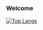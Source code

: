 ### Welcome
[![Top Langs](https://github-readme-stats.vercel.app/api/top-langs/?username=fksmnok&size_weight=0.5&count_weight=0.5)](https://github.com/anuraghazra/github-readme-stats)
<!--
**fksmnok/fksmnok** is a ✨ _special_ ✨ repository because its `README.md` (this file) appears on your GitHub profile.

Here are some ideas to get you started:

- 🔭 I’m currently working on ...
- 🌱 I’m currently learning ...
- 👯 I’m looking to collaborate on ...
- 🤔 I’m looking for help with ...
- 💬 Ask me about ...
- 📫 How to reach me: ...
- 😄 Pronouns: ...
- ⚡ Fun fact: ...
-->
